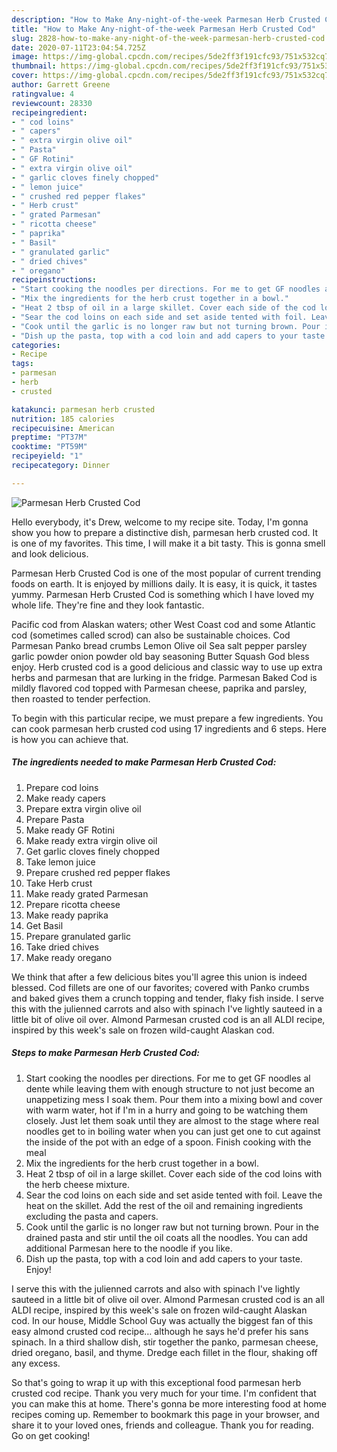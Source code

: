```yaml
---
description: "How to Make Any-night-of-the-week Parmesan Herb Crusted Cod"
title: "How to Make Any-night-of-the-week Parmesan Herb Crusted Cod"
slug: 2828-how-to-make-any-night-of-the-week-parmesan-herb-crusted-cod
date: 2020-07-11T23:04:54.725Z
image: https://img-global.cpcdn.com/recipes/5de2ff3f191cfc93/751x532cq70/parmesan-herb-crusted-cod-recipe-main-photo.jpg
thumbnail: https://img-global.cpcdn.com/recipes/5de2ff3f191cfc93/751x532cq70/parmesan-herb-crusted-cod-recipe-main-photo.jpg
cover: https://img-global.cpcdn.com/recipes/5de2ff3f191cfc93/751x532cq70/parmesan-herb-crusted-cod-recipe-main-photo.jpg
author: Garrett Greene
ratingvalue: 4
reviewcount: 28330
recipeingredient:
- " cod loins"
- " capers"
- " extra virgin olive oil"
- " Pasta"
- " GF Rotini"
- " extra virgin olive oil"
- " garlic cloves finely chopped"
- " lemon juice"
- " crushed red pepper flakes"
- " Herb crust"
- " grated Parmesan"
- " ricotta cheese"
- " paprika"
- " Basil"
- " granulated garlic"
- " dried chives"
- " oregano"
recipeinstructions:
- "Start cooking the noodles per directions. For me to get GF noodles al dente while leaving them with enough structure to not just become an unappetizing mess I soak them. Pour them into a mixing bowl and cover with warm water, hot if I&#39;m in a hurry and going to be watching them closely. Just let them soak until they are almost to the stage where real noodles get to in boiling water when you can just get one to cut against the inside of the pot with an edge of a spoon. Finish cooking with the meal"
- "Mix the ingredients for the herb crust together in a bowl."
- "Heat 2 tbsp of oil in a large skillet. Cover each side of the cod loins with the herb cheese mixture."
- "Sear the cod loins on each side and set aside tented with foil. Leave the heat on the skillet. Add the rest of the oil and remaining ingredients excluding the pasta and capers."
- "Cook until the garlic is no longer raw but not turning brown. Pour in the drained pasta and stir until the oil coats all the noodles. You can add additional Parmesan here to the noodle if you like."
- "Dish up the pasta, top with a cod loin and add capers to your taste. Enjoy!"
categories:
- Recipe
tags:
- parmesan
- herb
- crusted

katakunci: parmesan herb crusted 
nutrition: 185 calories
recipecuisine: American
preptime: "PT37M"
cooktime: "PT59M"
recipeyield: "1"
recipecategory: Dinner

---
```



![Parmesan Herb Crusted Cod](https://img-global.cpcdn.com/recipes/5de2ff3f191cfc93/751x532cq70/parmesan-herb-crusted-cod-recipe-main-photo.jpg)

Hello everybody, it's Drew, welcome to my recipe site. Today, I'm gonna show you how to prepare a distinctive dish, parmesan herb crusted cod. It is one of my favorites. This time, I will make it a bit tasty. This is gonna smell and look delicious.

Parmesan Herb Crusted Cod is one of the most popular of current trending foods on earth. It is enjoyed by millions daily. It is easy, it is quick, it tastes yummy. Parmesan Herb Crusted Cod is something which I have loved my whole life. They're fine and they look fantastic.

Pacific cod from Alaskan waters; other West Coast cod and some Atlantic cod (sometimes called scrod) can also be sustainable choices. Cod Parmesan Panko bread crumbs Lemon Olive oil Sea salt pepper parsley garlic powder onion powder old bay seasoning Butter Squash God bless enjoy. Herb crusted cod is a good delicious and classic way to use up extra herbs and parmesan that are lurking in the fridge. Parmesan Baked Cod is mildly flavored cod topped with Parmesan cheese, paprika and parsley, then roasted to tender perfection.


To begin with this particular recipe, we must prepare a few ingredients. You can cook parmesan herb crusted cod using 17 ingredients and 6 steps. Here is how you can achieve that.

<!--inarticleads1-->

##### The ingredients needed to make Parmesan Herb Crusted Cod:

1. Prepare  cod loins
1. Make ready  capers
1. Prepare  extra virgin olive oil
1. Prepare  Pasta
1. Make ready  GF Rotini
1. Make ready  extra virgin olive oil
1. Get  garlic cloves finely chopped
1. Take  lemon juice
1. Prepare  crushed red pepper flakes
1. Take  Herb crust
1. Make ready  grated Parmesan
1. Prepare  ricotta cheese
1. Make ready  paprika
1. Get  Basil
1. Prepare  granulated garlic
1. Take  dried chives
1. Make ready  oregano


We think that after a few delicious bites you&#39;ll agree this union is indeed blessed. Cod fillets are one of our favorites; covered with Panko crumbs and baked gives them a crunch topping and tender, flaky fish inside. I serve this with the julienned carrots and also with spinach I&#39;ve lightly sauteed in a little bit of olive oil over. Almond Parmesan crusted cod is an all ALDI recipe, inspired by this week&#39;s sale on frozen wild-caught Alaskan cod. 

<!--inarticleads2-->

##### Steps to make Parmesan Herb Crusted Cod:

1. Start cooking the noodles per directions. For me to get GF noodles al dente while leaving them with enough structure to not just become an unappetizing mess I soak them. Pour them into a mixing bowl and cover with warm water, hot if I&#39;m in a hurry and going to be watching them closely. Just let them soak until they are almost to the stage where real noodles get to in boiling water when you can just get one to cut against the inside of the pot with an edge of a spoon. Finish cooking with the meal
1. Mix the ingredients for the herb crust together in a bowl.
1. Heat 2 tbsp of oil in a large skillet. Cover each side of the cod loins with the herb cheese mixture.
1. Sear the cod loins on each side and set aside tented with foil. Leave the heat on the skillet. Add the rest of the oil and remaining ingredients excluding the pasta and capers.
1. Cook until the garlic is no longer raw but not turning brown. Pour in the drained pasta and stir until the oil coats all the noodles. You can add additional Parmesan here to the noodle if you like.
1. Dish up the pasta, top with a cod loin and add capers to your taste. Enjoy!


I serve this with the julienned carrots and also with spinach I&#39;ve lightly sauteed in a little bit of olive oil over. Almond Parmesan crusted cod is an all ALDI recipe, inspired by this week&#39;s sale on frozen wild-caught Alaskan cod. In our house, Middle School Guy was actually the biggest fan of this easy almond crusted cod recipe… although he says he&#39;d prefer his sans spinach. In a third shallow dish, stir together the panko, parmesan cheese, dried oregano, basil, and thyme. Dredge each fillet in the flour, shaking off any excess. 

So that's going to wrap it up with this exceptional food parmesan herb crusted cod recipe. Thank you very much for your time. I'm confident that you can make this at home. There's gonna be more interesting food at home recipes coming up. Remember to bookmark this page in your browser, and share it to your loved ones, friends and colleague. Thank you for reading. Go on get cooking!
